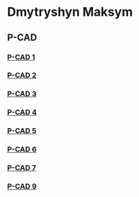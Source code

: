 # Dmytryshyn Maksym

## P-CAD

### [P-CAD 1](pcad1.md)
### [P-CAD 2](pcad2.md)
### [P-CAD 3](pcad3.md)
### [P-CAD 4](pcad4.md)
### [P-CAD 5](pcad5.md)
### [P-CAD 6](pcad6.md)
### [P-CAD 7](pcad7.md)
### [P-CAD 9](pcad9.md)